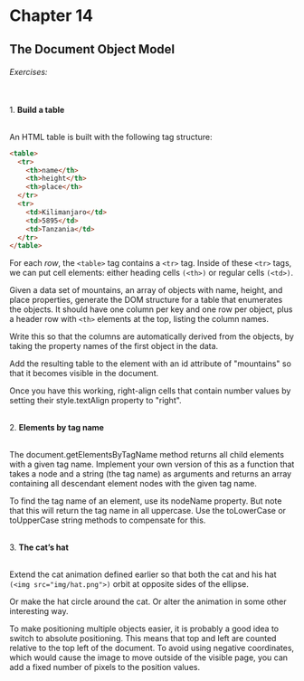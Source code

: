 # Chapter 14
## The Document Object Model

###### Exercises:
<br>
1. <b>Build a table</b>

<br>An HTML table is built with the following tag structure:

```html
<table>
  <tr>
    <th>name</th>
    <th>height</th>
    <th>place</th>
  </tr>
  <tr>
    <td>Kilimanjaro</td>
    <td>5895</td>
    <td>Tanzania</td>
  </tr>
</table>
```

For each *row*, the `<table>` tag contains a `<tr>` tag. Inside of these `<tr>` tags, we can put cell elements: either heading cells `(<th>)` or regular cells `(<td>)`.

Given a data set of mountains, an array of objects with name, height, and place properties, generate the DOM structure for a table that enumerates the objects. It should have one column per key and one row per object, plus a header row with `<th>` elements at the top, listing the column names.

Write this so that the columns are automatically derived from the objects, by taking the property names of the first object in the data.

Add the resulting table to the element with an id attribute of "mountains" so that it becomes visible in the document.

Once you have this working, right-align cells that contain number values by setting their style.textAlign property to "right".

<br>
2. <b>Elements by tag name</b>

<br>The document.getElementsByTagName method returns all child elements with a given tag name. Implement your own version of this as a function that takes a node and a string (the tag name) as arguments and returns an array containing all descendant element nodes with the given tag name.

To find the tag name of an element, use its nodeName property. But note that this will return the tag name in all uppercase. Use the toLowerCase or toUpperCase string methods to compensate for this.

<br>
3. <b>The cat’s hat</b>

<br>Extend the cat animation defined earlier so that both the cat and his hat `(<img src="img/hat.png">)` orbit at opposite sides of the ellipse.

Or make the hat circle around the cat. Or alter the animation in some other interesting way.

To make positioning multiple objects easier, it is probably a good idea to switch to absolute positioning. This means that top and left are counted relative to the top left of the document. To avoid using negative coordinates, which would cause the image to move outside of the visible page, you can add a fixed number of pixels to the position values.

<br>